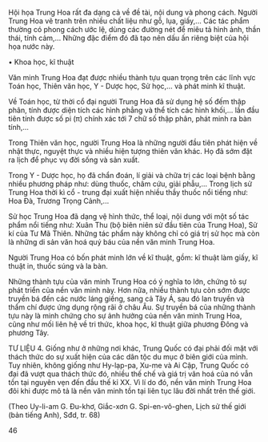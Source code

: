 Hội họa Trung Hoa rất đa dạng cả về đề tài, nội dung và phong cách. Người Trung Hoa vẽ tranh trên nhiều chất liệu như gỗ, lụa, giấy,... Các tác phẩm thường có phong cách ước lệ, dùng các đường nét để miêu tả hình ảnh, thần thái, tính cảm,... Những đặc điểm đó đã tạo nên dấu ấn riêng biệt của hội họa nước này.

• Khoa học, kĩ thuật

Văn minh Trung Hoa đạt được nhiều thành tựu quan trọng trên các lĩnh vực Toán học, Thiên văn học, Y - Dược học, Sử học,... và phát minh kĩ thuật.

Về Toán học, từ thời cổ đại người Trung Hoa đã sử dụng hệ số đếm thập phân, tính được diện tích các hình phẳng và thể tích các hình khối,... lần đầu tiên tính được số pi (π) chính xác tới 7 chữ số thập phân, phát minh ra bàn tính,...

Trong Thiên văn học, người Trung Hoa là những người đầu tiên phát hiện về nhật thực, nguyệt thực và nhiều hiện tượng thiên văn khác. Họ đã sớm đặt ra lịch để phục vụ đời sống và sản xuất.

Trong Y - Dược học, họ đã chẩn đoán, lí giải và chữa trị các loại bệnh bằng nhiều phương pháp như: dùng thuốc, châm cứu, giải phẫu,... Trong lịch sử Trung Hoa thời kì cổ - trung đại xuất hiện nhiều thầy thuốc nổi tiếng như: Hoa Đà, Trương Trọng Cảnh,...

Sử học Trung Hoa đã dạng vệ hình thức, thể loại, nội dung với một số tác phẩm nổi tiếng như: Xuân Thu (bộ biên niên sử đầu tiên của Trung Hoa), Sử kí của Tư Mã Thiên. Những tác phẩm này không chỉ có giá trị sử học mà còn là những di sản văn hoá quý báu của nền văn minh Trung Hoa.

Người Trung Hoa có bốn phát minh lớn về kĩ thuật, gồm: kĩ thuật làm giấy, kĩ thuật in, thuốc súng và la bàn.

Những thành tựu của văn minh Trung Hoa có ý nghĩa to lớn, chứng tỏ sự phát triển của nền văn minh này. Hơn nữa, nhiều thành tựu còn sớm được truyền bá đến các nước láng giềng, sang cả Tây Á, sau đó lan truyền và thẩm chí được ứng dụng rộng rãi ở châu Âu. Sự truyền bá của những thành tựu này là minh chứng cho sự ảnh hưởng của nền văn minh Trung Hoa, cũng như mối liên hệ về tri thức, khoa học, kĩ thuật giữa phương Đông và phương Tây.

TƯ LIỆU 4. Giống như ở những nơi khác, Trung Quốc có đại phải đối mặt với thách thức do sự xuất hiện của các dân tộc du mục ở biên giới của mình. Tuy nhiên, không giống như Hy-lạp-pa, Xu-me và Ai Cập, Trung Quốc có đại đã vượt qua thách thức đó, nhiều thế chế và giá trị văn hoá của nó vẫn tồn tại nguyên vẹn đến đầu thế kỉ XX. Vì lí do đó, nền văn minh Trung Hoa đôi khi được mô tả là nền văn minh tồn tại liên tục lâu đời nhất trên thế giới.

(Theo Uy-li-am G. Đu-khơ, Giắc-xơn G. Spi-en-vô-ghen, Lịch sử thế giới (bản tiếng Anh), Sđd, tr. 68)

46